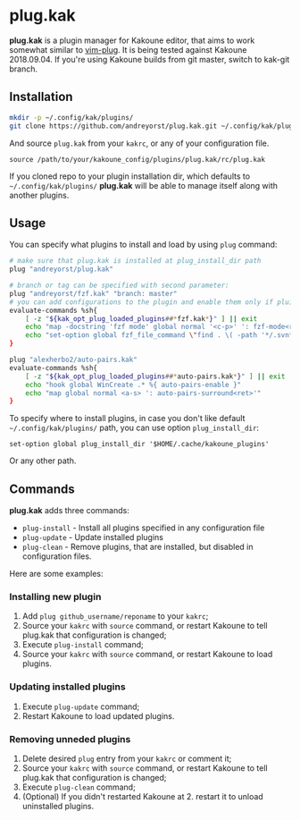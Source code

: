 # plug.kak

**plug.kak** is a plugin manager for Kakoune editor, that aims to work somewhat
similar to [vim-plug](https://github.com/junegunn/vim-plug). It is being tested
against Kakoune 2018.09.04. If you're using Kakoune builds from git master, switch to
kak-git branch.

## Installation

``` sh
mkdir -p ~/.config/kak/plugins/
git clone https://github.com/andreyorst/plug.kak.git ~/.config/kak/plugins/plug.kak
```

And source `plug.kak` from your `kakrc`, or any of your configuration file.

```kak
source /path/to/your/kakoune_config/plugins/plug.kak/rc/plug.kak
```

If you cloned repo to your plugin installation dir, which defaults to `~/.config/kak/plugins/`
**plug.kak** will be able to manage itself along with another plugins.

## Usage

You can specify what plugins to install and load by using `plug` command:

```bash
# make sure that plug.kak is installed at plug_install_dir path
plug "andreyorst/plug.kak"

# branch or tag can be specified with second parameter:
plug "andreyorst/fzf.kak" "branch: master"
# you can add configurations to the plugin and enable them only if pluin was loaded:
evaluate-commands %sh{
    [ -z "${kak_opt_plug_loaded_plugins##*fzf.kak*}" ] || exit
    echo "map -docstring 'fzf mode' global normal '<c-p>' ': fzf-mode<ret>'"
    echo "set-option global fzf_file_command \"find . \( -path '*/.svn*' -o -path '*/.git*' \) -prune -o -type f -print\""
}

plug "alexherbo2/auto-pairs.kak"
evaluate-commands %sh{
    [ -z "${kak_opt_plug_loaded_plugins##*auto-pairs.kak*}" ] || exit
    echo "hook global WinCreate .* %{ auto-pairs-enable }"
    echo "map global normal <a-s> ': auto-pairs-surround<ret>'"
}
```

To specify where to install plugins, in case you don't like default `~/.config/kak/plugins/` path, you can
use option `plug_install_dir`:

```kak
set-option global plug_install_dir '$HOME/.cache/kakoune_plugins'
```

Or any other path.

## Commands

**plug.kak** adds three commands:

- `plug-install` - Install all plugins specified in any configuration file
- `plug-update` - Update installed plugins
- `plug-clean` - Remove plugins, that are installed, but disabled in
  configuration files.

Here are some examples:

### Installing new plugin

1. Add `plug github_username/reponame` to your `kakrc`;
2. Source your `kakrc` with `source` command, or restart Kakoune to tell plug.kak that configuration is changed;
3. Execute `plug-install` command;
4. Source your `kakrc` with `source` command, or restart Kakoune to load plugins.

### Updating installed plugins

1. Execute `plug-update` command;
2. Restart Kakoune to load updated plugins.

### Removing unneded plugins

1. Delete desired `plug` entry from your `kakrc` or comment it;
2. Source your `kakrc` with `source` command, or restart Kakoune to tell plug.kak that configuration is changed;
3. Execute `plug-clean` command;
4. (Optional) If you didn't restarted Kakoune at 2. restart it to unload uninstalled plugins.
